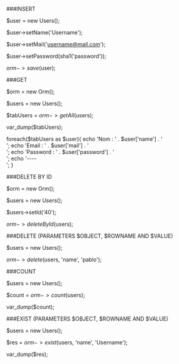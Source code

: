 

###INSERT

$user = new Users();

$user->setName('Username');

$user->setMail('username@mail.com');

$user->setPassword(sha1('password'));

$orm->save($user);


###GET

$orm = new Orm();

$users = new Users();

$tabUsers = $orm->getAll($users);

var_dump($tabUsers);


foreach($tabUsers as $user){
    echo 'Nom : ' . $user['name'] . '<br>';
    echo 'Email : ' . $user['mail'] . '<br>';
    echo 'Password : ' . $user['password'] . '<br>';
    echo '----<br>';
}


###DELETE BY ID

$orm = new Orm();

$users = new Users();

$users->setId('40');

$orm->deleteById($users);



###DELETE (PARAMETERS $OBJECT, $ROWNAME AND $VALUE)

$users = new Users();

$orm->delete($users, 'name', 'pablo');


###COUNT

$users = new Users();

$count = $orm->count($users);

var_dump($count);


###EXIST (PARAMETERS $OBJECT, $ROWNAME AND $VALUE)

$users = new Users();

$res = $orm->exist($users, 'name', 'Username');

var_dump($res);
